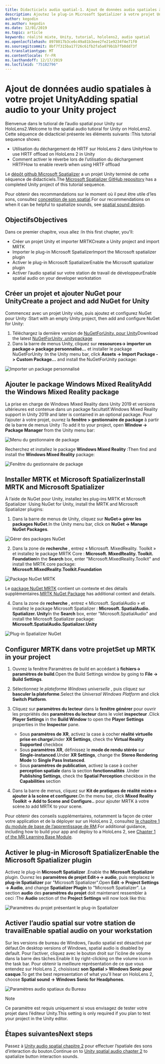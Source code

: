 ```yaml
---
title: Didacticiels audio spatial-1. Ajout de données audio spatiales à votre projet
description: Ajoutez le plug-in Microsoft Spatializer à votre projet Unity pour accéder au déchargement matériel HoloLens 2 HRTF.
author: kegodin
ms.author: kegodin
ms.date: 12/01/2019
ms.topic: article
keywords: réalité mixte, Unity, tutorial, hololens2, audio spatial
ms.openlocfilehash: 8978017b3ce6c49a81b3eee2fe21e9234f4e71f0
ms.sourcegitcommit: 8bf7f315ba17726c61fb2fa5a079b1b7fb0dd73f
ms.translationtype: MT
ms.contentlocale: fr-FR
ms.lasthandoff: 12/17/2019
ms.locfileid: "75182796"
---
```

# <a name="adding-spatial-audio-to-your-unity-project"></a><span data-ttu-id="10dad-105">Ajout de données audio spatiales à votre projet Unity</span><span class="sxs-lookup"><span data-stu-id="10dad-105">Adding spatial audio to your Unity project</span></span>

<span data-ttu-id="10dad-106">Bienvenue dans le tutioral de l’audio spatial pour Unity sur HoloLens2.</span><span class="sxs-lookup"><span data-stu-id="10dad-106">Welcome to the spatial audio tutioral for Unity on HoloLens2.</span></span> <span data-ttu-id="10dad-107">Cette séquence de didacticiel présente les éléments suivants :</span><span class="sxs-lookup"><span data-stu-id="10dad-107">This tutorial sequence shows:</span></span>
* <span data-ttu-id="10dad-108">Utilisation du déchargement de HRTF sur HoloLens 2 dans Unity</span><span class="sxs-lookup"><span data-stu-id="10dad-108">How to use HRTF offload on HoloLens 2 in Unity</span></span>
* <span data-ttu-id="10dad-109">Comment activer le réverbe lors de l’utilisation du déchargement HRTF</span><span class="sxs-lookup"><span data-stu-id="10dad-109">How to enable reverb when using HRTF offload</span></span>

<span data-ttu-id="10dad-110">Le [dépôt github Microsoft Spatializer](https://github.com/microsoft/spatialaudio-unity) a un projet Unity terminé de cette séquence de didacticiels.</span><span class="sxs-lookup"><span data-stu-id="10dad-110">The [Microsoft Spatializer GitHub repository](https://github.com/microsoft/spatialaudio-unity) has a completed Unity project of this tutorial sequence.</span></span> 

<span data-ttu-id="10dad-111">Pour obtenir des recommandations sur le moment où il peut être utile d’les sons, consultez [conception de son spatial](https://docs.microsoft.com/windows/mixed-reality/spatial-sound-design).</span><span class="sxs-lookup"><span data-stu-id="10dad-111">For our recommendations on when it can be helpful to spatialize sounds, see [spatial sound design](https://docs.microsoft.com/windows/mixed-reality/spatial-sound-design).</span></span>

## <a name="objectives"></a><span data-ttu-id="10dad-112">Objectifs</span><span class="sxs-lookup"><span data-stu-id="10dad-112">Objectives</span></span>
<span data-ttu-id="10dad-113">Dans ce premier chapitre, vous allez :</span><span class="sxs-lookup"><span data-stu-id="10dad-113">In this first chapter, you'll:</span></span>
* <span data-ttu-id="10dad-114">Créer un projet Unity et importer MRTK</span><span class="sxs-lookup"><span data-stu-id="10dad-114">Create a Unity project and import MRTK</span></span>
* <span data-ttu-id="10dad-115">Importer le plug-in Microsoft Spatializer</span><span class="sxs-lookup"><span data-stu-id="10dad-115">Import the Microsoft spatializer plugin</span></span>
* <span data-ttu-id="10dad-116">Activer le plug-in Microsoft Spatializer</span><span class="sxs-lookup"><span data-stu-id="10dad-116">Enable the Microsoft spatializer plugin</span></span>
* <span data-ttu-id="10dad-117">Activer l’audio spatial sur votre station de travail de développeur</span><span class="sxs-lookup"><span data-stu-id="10dad-117">Enable spatial audio on your developer workstation</span></span>

## <a name="create-a-project-and-add-nuget-for-unity"></a><span data-ttu-id="10dad-118">Créer un projet et ajouter NuGet pour Unity</span><span class="sxs-lookup"><span data-stu-id="10dad-118">Create a project and add NuGet for Unity</span></span>
<span data-ttu-id="10dad-119">Commencez avec un projet Unity vide, puis ajoutez et configurez NuGet pour Unity :</span><span class="sxs-lookup"><span data-stu-id="10dad-119">Start with an empty Unity project, then add and configure NuGet for Unity:</span></span>
1. <span data-ttu-id="10dad-120">Téléchargez la dernière version de [NuGetForUnity. pour Unity](https://github.com/GlitchEnzo/NuGetForUnity/releases/latest)</span><span class="sxs-lookup"><span data-stu-id="10dad-120">Download the latest [NuGetForUnity .unitypackage](https://github.com/GlitchEnzo/NuGetForUnity/releases/latest)</span></span>
2. <span data-ttu-id="10dad-121">Dans la barre de menus Unity, cliquez sur **ressources-> importer un package-> package personnalisé...** et installer le package NuGetForUnity :</span><span class="sxs-lookup"><span data-stu-id="10dad-121">In the Unity menu bar, click **Assets -> Import Package -> Custom Package...** and install the NuGetForUnity package:</span></span>

![Importer un package personnalisé](images/spatial-audio/import-custom-package.png)

## <a name="add-the-windows-mixed-reality-package"></a><span data-ttu-id="10dad-123">Ajouter le package Windows Mixed Reality</span><span class="sxs-lookup"><span data-stu-id="10dad-123">Add the Windows Mixed Reality package</span></span>
<span data-ttu-id="10dad-124">La prise en charge de Windows Mixed Reality dans Unity 2019 et versions ultérieures est contenue dans un package facultatif.</span><span class="sxs-lookup"><span data-stu-id="10dad-124">Windows Mixed Reality support in Unity 2019 and later is contained in an optional package.</span></span> <span data-ttu-id="10dad-125">Pour l’ajouter à votre projet, ouvrez la **fenêtre > gestionnaire de package** à partir de la barre de menus Unity :</span><span class="sxs-lookup"><span data-stu-id="10dad-125">To add it to your project, open **Window -> Package Manager** from the Unity menu bar:</span></span>

![Menu du gestionnaire de package](images/spatial-audio/package-manager-menu.png)

<span data-ttu-id="10dad-127">Recherchez et installez le package **Windows Mixed Reality** :</span><span class="sxs-lookup"><span data-stu-id="10dad-127">Then find and install the **Windows Mixed Reality** package:</span></span>

![Fenêtre du gestionnaire de package](images/spatial-audio/package-manager-window.png)

## <a name="install-mrtk-and-microsoft-spatializer"></a><span data-ttu-id="10dad-129">Installer MRTK et Microsoft Spatializer</span><span class="sxs-lookup"><span data-stu-id="10dad-129">Install MRTK and Microsoft Spatializer</span></span>
<span data-ttu-id="10dad-130">À l’aide de NuGet pour Unity, installez les plug-ins MRTK et Microsoft Spatializer :</span><span class="sxs-lookup"><span data-stu-id="10dad-130">Using NuGet for Unity, install the MRTK and Microsoft Spatializer plugins:</span></span>
1. <span data-ttu-id="10dad-131">Dans la barre de menus de Unity, cliquez sur **NuGet-> gérer les packages NuGet**.</span><span class="sxs-lookup"><span data-stu-id="10dad-131">In the Unity menu bar, click on **NuGet -> Manage NuGet Packages**.</span></span>

![Gérer des packages NuGet](images/spatial-audio/manage-nuget-packages.png)

2. <span data-ttu-id="10dad-133">Dans la zone de **recherche** , entrez « Microsoft. MixedReality. Toolkit » et installez le package MRTK Core : **Microsoft. MixedReality. Toolkit. Foundation**</span><span class="sxs-lookup"><span data-stu-id="10dad-133">In the **Search** box, enter "Microsoft.MixedReality.Toolkit" and install the MRTK core package: **Microsoft.MixedReality.Toolkit.Foundation**</span></span>

![Package NuGet MRTK](images/spatial-audio/mrtk-nuget-package.png)

<span data-ttu-id="10dad-135">Le [package NuGet MRTK](https://microsoft.github.io/MixedRealityToolkit-Unity/Documentation/MRTKNuGetPackage.html) contient un contexte et des détails supplémentaires.</span><span class="sxs-lookup"><span data-stu-id="10dad-135">[MRTK NuGet Package](https://microsoft.github.io/MixedRealityToolkit-Unity/Documentation/MRTKNuGetPackage.html) has additional context and details.</span></span>

4. <span data-ttu-id="10dad-136">Dans la zone de **recherche** , entrez « Microsoft. SpatialAudio » et installez le package Microsoft Spatializer : **Microsoft. SpatialAudio. Spatializer. Unity**</span><span class="sxs-lookup"><span data-stu-id="10dad-136">In the **Search** box, enter "Microsoft.SpatialAudio" and install the Microsoft Spatializer package: **Microsoft.SpatialAudio.Spatializer.Unity**</span></span>

![Plug-in Spatializer NuGet](images/spatial-audio/spatializer-plugin-nuget.png)

## <a name="set-up-mrtk-in-your-project"></a><span data-ttu-id="10dad-138">Configurer MRTK dans votre projet</span><span class="sxs-lookup"><span data-stu-id="10dad-138">Set up MRTK in your project</span></span>

1. <span data-ttu-id="10dad-139">Ouvrez la fenêtre Paramètres de build en accédant à **fichiers-> paramètres de build**.</span><span class="sxs-lookup"><span data-stu-id="10dad-139">Open the Build Settings window by going to **File -> Build Settings**.</span></span>

2. <span data-ttu-id="10dad-140">Sélectionnez le _plateforme Windows universelle_ , puis cliquez sur **basculer la plateforme**.</span><span class="sxs-lookup"><span data-stu-id="10dad-140">Select the _Universal Windows Platform_ and click **Switch Platform**.</span></span>

3. <span data-ttu-id="10dad-141">Cliquez sur **paramètres du lecteur** dans la **fenêtre générer** pour ouvrir les propriétés des **paramètres du lecteur** dans le volet **inspecteur** .</span><span class="sxs-lookup"><span data-stu-id="10dad-141">Click **Player Settings** in the **Build Window** to open the **Player Settings** properties in the **Inspector** pane.</span></span>
    * <span data-ttu-id="10dad-142">Sous **paramètres de XR**, activez la case à cocher **réalité virtuelle prise en charge**</span><span class="sxs-lookup"><span data-stu-id="10dad-142">Under **XR Settings**, check the **Virtual Reality Supported** checkbox</span></span>
    * <span data-ttu-id="10dad-143">Sous **paramètres XR**, définissez le **mode de rendu stéréo** sur **Single-instanced**.</span><span class="sxs-lookup"><span data-stu-id="10dad-143">Under **XR Settings**, change the **Stereo Rendering Mode** to **Single Pass Instanced**.</span></span>
    * <span data-ttu-id="10dad-144">Sous **paramètres de publication**, activez la case à cocher **perception spatiale** dans la section **fonctionnalités** .</span><span class="sxs-lookup"><span data-stu-id="10dad-144">Under **Publishing Settings**, check the **Spatial Perception** checkbox in the **Capabilities** section</span></span>

4. <span data-ttu-id="10dad-145">Dans la barre de menus, cliquez sur **Kit de pratiques de réalité mixte-> ajouter à la scène et configurer.**</span><span class="sxs-lookup"><span data-stu-id="10dad-145">On the menu bar, click **Mixed Reality Toolkit -> Add to Scene and Configure..**</span></span> <span data-ttu-id="10dad-146">pour ajouter MRTK à votre scène.</span><span class="sxs-lookup"><span data-stu-id="10dad-146">to add MRTK to your scene.</span></span>

<span data-ttu-id="10dad-147">Pour obtenir des conseils supplémentaires, notamment la façon de créer votre application et de la déployer sur un HoloLens 2, consultez [le chapitre 1 du module de base de l’apprentissage de RM](mrlearning-base-ch1.md).</span><span class="sxs-lookup"><span data-stu-id="10dad-147">For additional guidance, including how to build your app and deploy to a HoloLens 2, see [Chapter 1 of the MR Learning Base Module](mrlearning-base-ch1.md).</span></span>

## <a name="enable-the-microsoft-spatializer-plugin"></a><span data-ttu-id="10dad-148">Activer le plug-in Microsoft Spatializer</span><span class="sxs-lookup"><span data-stu-id="10dad-148">Enable the Microsoft Spatializer plugin</span></span>
<span data-ttu-id="10dad-149">Activez le plug-in **Microsoft Spatializer** .</span><span class="sxs-lookup"><span data-stu-id="10dad-149">Enable the **Microsoft Spatializer** plugin.</span></span> <span data-ttu-id="10dad-150">Ouvrez les **paramètres de projet Edit->-> audio**, puis remplacez le **plug-in Spatializer** par "Microsoft Spatializer".</span><span class="sxs-lookup"><span data-stu-id="10dad-150">Open **Edit -> Project Settings -> Audio**, and change **Spatializer Plugin** to "Microsoft Spatializer".</span></span> <span data-ttu-id="10dad-151">La section **audio** des **paramètres du projet** doit maintenant ressembler à ceci :</span><span class="sxs-lookup"><span data-stu-id="10dad-151">The **Audio** section of the **Project Settings** will now look like this:</span></span>

![Paramètres du projet présentant le plug-in Spatializer](images/spatial-audio/project-settings.png)

## <a name="enable-spatial-audio-on-your-workstation"></a><span data-ttu-id="10dad-153">Activer l’audio spatial sur votre station de travail</span><span class="sxs-lookup"><span data-stu-id="10dad-153">Enable spatial audio on your workstation</span></span>
<span data-ttu-id="10dad-154">Sur les versions de bureau de Windows, l’audio spatial est désactivé par défaut.</span><span class="sxs-lookup"><span data-stu-id="10dad-154">On desktop versions of Windows, spatial audio is disabled by default.</span></span> <span data-ttu-id="10dad-155">Pour l’activer, cliquez avec le bouton droit sur l’icône de volume dans la barre des tâches.</span><span class="sxs-lookup"><span data-stu-id="10dad-155">Enable it by right-clicking on the volume icon in the task bar.</span></span> <span data-ttu-id="10dad-156">Pour obtenir la meilleure représentation de ce que vous entendez sur HoloLens 2, choisissez **son Spatial > Windows Sonic pour casque**.</span><span class="sxs-lookup"><span data-stu-id="10dad-156">To get the best representation of what you'll hear on HoloLens 2, choose **Spatial sound -> Windows Sonic for Headphones**.</span></span>

![Paramètres audio spatiaux du Bureau](images/spatial-audio/desktop-audio-settings.png)

> [!NOTE]
> <span data-ttu-id="10dad-158">Ce paramètre est requis uniquement si vous envisagez de tester votre projet dans l’éditeur Unity.</span><span class="sxs-lookup"><span data-stu-id="10dad-158">This setting is only required if you plan to test your project in the Unity editor.</span></span>

## <a name="next-steps"></a><span data-ttu-id="10dad-159">Étapes suivantes</span><span class="sxs-lookup"><span data-stu-id="10dad-159">Next steps</span></span>
<span data-ttu-id="10dad-160">Passez à [Unity audio spatial chapitre 2](unity-spatial-audio-ch2.md) pour effectuer l’spatiale des sons d’interaction du bouton.</span><span class="sxs-lookup"><span data-stu-id="10dad-160">Continue on to [Unity spatial audio chapter 2](unity-spatial-audio-ch2.md) to spatialize button interaction sounds.</span></span>

